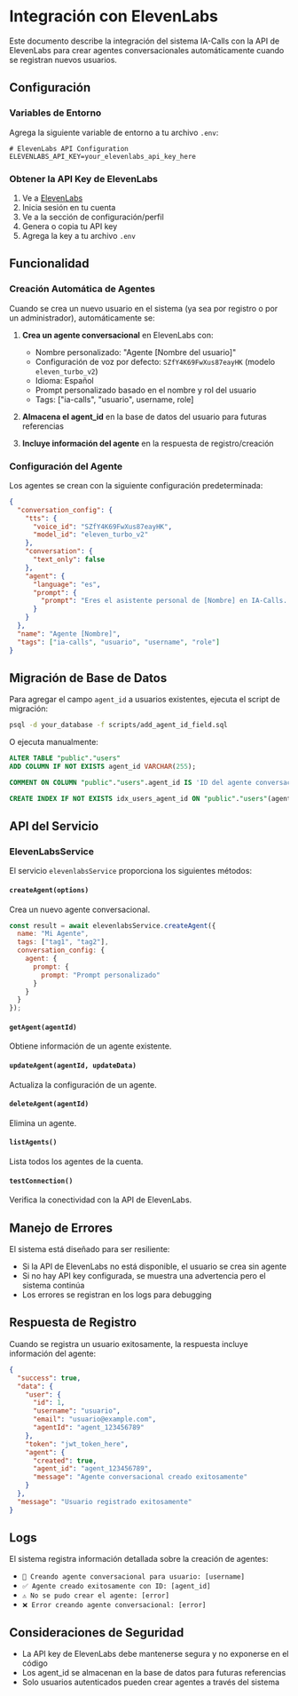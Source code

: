 # Integración con ElevenLabs

Este documento describe la integración del sistema IA-Calls con la API de ElevenLabs para crear agentes conversacionales automáticamente cuando se registran nuevos usuarios.

## Configuración

### Variables de Entorno

Agrega la siguiente variable de entorno a tu archivo `.env`:

```env
# ElevenLabs API Configuration
ELEVENLABS_API_KEY=your_elevenlabs_api_key_here
```

### Obtener la API Key de ElevenLabs

1. Ve a [ElevenLabs](https://elevenlabs.io)
2. Inicia sesión en tu cuenta
3. Ve a la sección de configuración/perfil
4. Genera o copia tu API key
5. Agrega la key a tu archivo `.env`

## Funcionalidad

### Creación Automática de Agentes

Cuando se crea un nuevo usuario en el sistema (ya sea por registro o por un administrador), automáticamente se:

1. **Crea un agente conversacional** en ElevenLabs con:
   - Nombre personalizado: "Agente [Nombre del usuario]"
   - Configuración de voz por defecto: `SZfY4K69FwXus87eayHK` (modelo `eleven_turbo_v2`)
   - Idioma: Español
   - Prompt personalizado basado en el nombre y rol del usuario
   - Tags: ["ia-calls", "usuario", username, role]

2. **Almacena el agent_id** en la base de datos del usuario para futuras referencias

3. **Incluye información del agente** en la respuesta de registro/creación

### Configuración del Agente

Los agentes se crean con la siguiente configuración predeterminada:

```json
{
  "conversation_config": {
    "tts": {
      "voice_id": "SZfY4K69FwXus87eayHK",
      "model_id": "eleven_turbo_v2"
    },
    "conversation": {
      "text_only": false
    },
    "agent": {
      "language": "es",
      "prompt": {
        "prompt": "Eres el asistente personal de [Nombre] en IA-Calls. Responde preguntas sobre el software IA-Calls y ayuda con tareas relacionadas. Mantén un tono profesional y amigable."
      }
    }
  },
  "name": "Agente [Nombre]",
  "tags": ["ia-calls", "usuario", "username", "role"]
}
```

## Migración de Base de Datos

Para agregar el campo `agent_id` a usuarios existentes, ejecuta el script de migración:

```bash
psql -d your_database -f scripts/add_agent_id_field.sql
```

O ejecuta manualmente:

```sql
ALTER TABLE "public"."users" 
ADD COLUMN IF NOT EXISTS agent_id VARCHAR(255);

COMMENT ON COLUMN "public"."users".agent_id IS 'ID del agente conversacional de ElevenLabs asociado al usuario';

CREATE INDEX IF NOT EXISTS idx_users_agent_id ON "public"."users"(agent_id);
```

## API del Servicio

### ElevenLabsService

El servicio `elevenlabsService` proporciona los siguientes métodos:

#### `createAgent(options)`
Crea un nuevo agente conversacional.

```javascript
const result = await elevenlabsService.createAgent({
  name: "Mi Agente",
  tags: ["tag1", "tag2"],
  conversation_config: {
    agent: {
      prompt: {
        prompt: "Prompt personalizado"
      }
    }
  }
});
```

#### `getAgent(agentId)`
Obtiene información de un agente existente.

#### `updateAgent(agentId, updateData)`
Actualiza la configuración de un agente.

#### `deleteAgent(agentId)`
Elimina un agente.

#### `listAgents()`
Lista todos los agentes de la cuenta.

#### `testConnection()`
Verifica la conectividad con la API de ElevenLabs.

## Manejo de Errores

El sistema está diseñado para ser resiliente:

- Si la API de ElevenLabs no está disponible, el usuario se crea sin agente
- Si no hay API key configurada, se muestra una advertencia pero el sistema continúa
- Los errores se registran en los logs para debugging

## Respuesta de Registro

Cuando se registra un usuario exitosamente, la respuesta incluye información del agente:

```json
{
  "success": true,
  "data": {
    "user": {
      "id": 1,
      "username": "usuario",
      "email": "usuario@example.com",
      "agentId": "agent_123456789"
    },
    "token": "jwt_token_here",
    "agent": {
      "created": true,
      "agent_id": "agent_123456789",
      "message": "Agente conversacional creado exitosamente"
    }
  },
  "message": "Usuario registrado exitosamente"
}
```

## Logs

El sistema registra información detallada sobre la creación de agentes:

- `🤖 Creando agente conversacional para usuario: [username]`
- `✅ Agente creado exitosamente con ID: [agent_id]`
- `⚠️ No se pudo crear el agente: [error]`
- `❌ Error creando agente conversacional: [error]`

## Consideraciones de Seguridad

- La API key de ElevenLabs debe mantenerse segura y no exponerse en el código
- Los agent_id se almacenan en la base de datos para futuras referencias
- Solo usuarios autenticados pueden crear agentes a través del sistema

